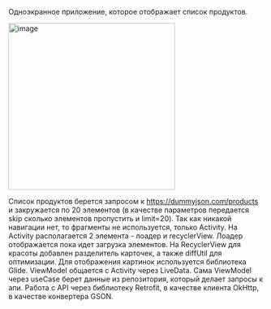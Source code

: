 Одноэкранное приложение, которое отображает список продуктов.

<img width="328" alt="image" src="https://github.com/MaryoneFrolova/DummyProducts/assets/35322384/5ffe1397-6fe3-4557-91d7-53acc45cbd8d">


Список продуктов берется запросом к https://dummyjson.com/products и закружается по 20 элементов (в качестве параметров передается skip сколько элементов пропустить и limit=20).
Так как никакой навигации нет, то фрагменты не используется, только Activity.
На Activity располагается 2 элемента - лоадер и recyclerView. Лоадер отображается пока идет загрузка элементов.
На RecyclerView для красоты добавлен разделитель карточек, а также diffUtil для оптимизации. Для отображения картинок используется библиотека Glide.
ViewModel общается с Activity через LiveData. 
Сама ViewModel через useCase берет данные из репозитория, который делает запросы к апи. Работа с API через библиотеку Retrofit, в качестве клиента OkHttp, в качестве конвертера GSON.
